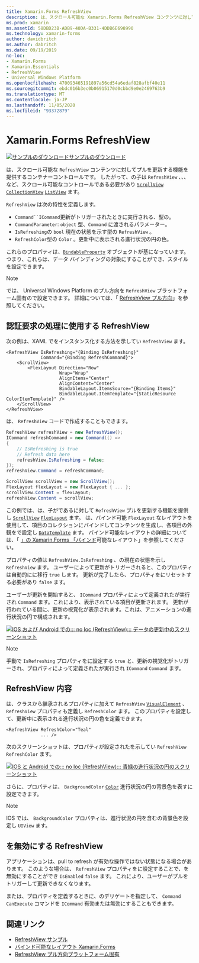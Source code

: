 ```yaml
---
title: Xamarin.Forms RefreshView
description: は、スクロール可能な Xamarin.Forms RefreshView コンテンツに対してプルを更新する機能を提供するコンテナーコントロールです。
ms.prod: xamarin
ms.assetId: 58DBD23B-ADB9-40DA-B331-4DDB6E698990
ms.technology: xamarin-forms
author: davidbritch
ms.author: dabritch
ms.date: 09/19/2019
no-loc:
- Xamarin.Forms
- Xamarin.Essentials
- RefreshView
- Universal Windows Platform
ms.openlocfilehash: 470093465191897a56cd54a6edaf828afbf40e11
ms.sourcegitcommit: ebdc016b3ec0b06915170d0cbbd9e0e2469763b9
ms.translationtype: MT
ms.contentlocale: ja-JP
ms.lasthandoff: 11/05/2020
ms.locfileid: "93372879"
---
```

# <a name="xamarinforms-refreshview"></a>Xamarin.Forms RefreshView

[![サンプルのダウンロード](~/media/shared/download.png)サンプルのダウンロード](/samples/xamarin/xamarin-forms-samples/userinterface-refreshviewdemo/)

は、スクロール可能な `RefreshView` コンテンツに対してプルを更新する機能を提供するコンテナーコントロールです。 したがって、の子は `RefreshView` 、、、など、スクロール可能なコントロールである必要があり [`ScrollView`](xref:Xamarin.Forms.ScrollView) [`CollectionView`](xref:Xamarin.Forms.CollectionView) [`ListView`](xref:Xamarin.Forms.ListView) ます。

`RefreshView` は次の特性を定義します。

- `Command``ICommand`更新がトリガーされたときに実行される、型の。
- `CommandParameter`: `object` 型、`Command` に渡されるパラメーター。
- `IsRefreshing`の `bool` 現在の状態を示す型の `RefreshView` 。
- `RefreshColor`型の `Color` 。更新中に表示される進行状況の円の色。

これらのプロパティは、[`BindableProperty`](xref:Xamarin.Forms.BindableProperty) オブジェクトが基になっています。つまり、これらは、データ バインディングの対象にすることができ、スタイルを設定できます。

> [!NOTE]
> では、 Universal Windows Platform のプル方向を `RefreshView` プラットフォーム固有ので設定できます。 詳細については、「 [ RefreshView プル方向](~/xamarin-forms/platform/windows/refreshview-pulldirection.md)」を参照してください。

## <a name="create-a-refreshview"></a>認証要求の処理に使用する RefreshView

次の例は、XAML でをインスタンス化する方法を示してい `RefreshView` ます。

```xaml
<RefreshView IsRefreshing="{Binding IsRefreshing}"
             Command="{Binding RefreshCommand}">
    <ScrollView>
        <FlexLayout Direction="Row"
                    Wrap="Wrap"
                    AlignItems="Center"
                    AlignContent="Center"
                    BindableLayout.ItemsSource="{Binding Items}"
                    BindableLayout.ItemTemplate="{StaticResource ColorItemTemplate}" />
    </ScrollView>
</RefreshView>
```

は、 `RefreshView` コードで作成することもできます。

```csharp
RefreshView refreshView = new RefreshView();
ICommand refreshCommand = new Command(() =>
{
    // IsRefreshing is true
    // Refresh data here
    refreshView.IsRefreshing = false;
});
refreshView.Command = refreshCommand;

ScrollView scrollView = new ScrollView();
FlexLayout flexLayout = new FlexLayout { ... };
scrollView.Content = flexLayout;
refreshView.Content = scrollView;
```

この例では、は、子がであるに対して `RefreshView` プルを更新する機能を提供し [`ScrollView`](xref:Xamarin.Forms.ScrollView) [`FlexLayout`](xref:Xamarin.Forms.FlexLayout) ます。 は、バインド可能 `FlexLayout` なレイアウトを使用して、項目のコレクションにバインドしてコンテンツを生成し、各項目の外観をで設定し [`DataTemplate`](xref:Xamarin.Forms.DataTemplate) ます。 バインド可能なレイアウトの詳細については、「 [」の Xamarin.Forms 「バインド](~/xamarin-forms/user-interface/layouts/bindable-layouts.md)可能なレイアウト」を参照してください。

プロパティの値は `RefreshView.IsRefreshing` 、の現在の状態を示し `RefreshView` ます。 ユーザーによって更新がトリガーされると、このプロパティは自動的にに移行 `true` します。 更新が完了したら、プロパティをにリセットする必要があり `false` ます。

ユーザーが更新を開始すると、 `ICommand` プロパティによって定義されたが実行され `Command` ます。これにより、表示されている項目が更新されます。 更新が行われている間に、更新の視覚化が表示されます。これは、アニメーションの進行状況の円で構成されます。

[![IOS および Android での::: no loc (RefreshView)::: データの更新中のスクリーンショット](refreshview-images/default-progress-circle.png "::: なし (RefreshView)::: データを更新しています")](refreshview-images/default-progress-circle-large.png#lightbox "::: なし (RefreshView)::: データを更新しています")

> [!NOTE]
> 手動で `IsRefreshing` プロパティをに設定する `true` と、更新の視覚化がトリガーされ、プロパティによって定義されたが実行され `ICommand` `Command` ます。

## <a name="refreshview-appearance"></a>RefreshView 内容

は、クラスから継承されるプロパティに加えて `RefreshView` [`VisualElement`](xref:Xamarin.Forms.VisualElement) 、 `RefreshView` プロパティも定義し `RefreshColor` ます。 このプロパティを設定して、更新中に表示される進行状況の円の色を定義できます。

```xaml
<RefreshView RefreshColor="Teal"
             ... />
```

次のスクリーンショットは、プロパティが設定されたを示してい `RefreshView` `RefreshColor` ます。

[![IOS と Android での::: no loc (RefreshView)::: 青緑の進行状況の円のスクリーンショット](refreshview-images/teal-progress-circle.png "::: なし (RefreshView)::: 青緑のイナズママーク")](refreshview-images/teal-progress-circle-large.png#lightbox "::: なし (RefreshView)::: 青緑のイナズママーク")

さらに、プロパティは、 `BackgroundColor` [`Color`](xref:Xamarin.Forms.Color) 進行状況の円の背景色を表すに設定できます。

> [!NOTE]
> IOS では、 `BackgroundColor` プロパティは、進行状況の円を含むの背景色を設定し `UIView` ます。

## <a name="disable-a-refreshview"></a>を無効にする RefreshView

アプリケーションは、pull to refresh が有効な操作ではない状態になる場合があります。 このような場合は、 `RefreshView` プロパティをに設定することで、を無効にすることができ `IsEnabled` `false` ます。 これにより、ユーザーがプルをトリガーして更新できなくなります。

または、プロパティを定義するときに、のデリゲートを指定して、 `Command` `CanExecute` コマンドを `ICommand` 有効または無効にすることもできます。

## <a name="related-links"></a>関連リンク

- [RefreshView サンプル](/samples/xamarin/xamarin-forms-samples/userinterface-refreshviewdemo/)
- [バインド可能なレイアウト Xamarin.Forms](~/xamarin-forms/user-interface/layouts/bindable-layouts.md)
- [RefreshView プル方向プラットフォーム固有](~/xamarin-forms/platform/windows/refreshview-pulldirection.md)
